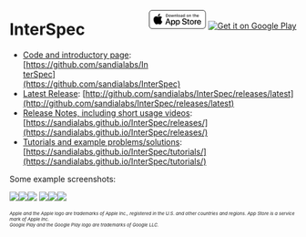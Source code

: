 # InterSpec

 <div style="position: relative; top: -5em; float: right"><a href='https://apps.apple.com/us/app/interspec-radiation-analysis/id1447080767'><img alt='Get it on the Apple App Store' src='releases/assets/apple-badge.svg' width="100"/></a>  <a href='https://play.google.com/store/apps/details?id=gov.sandia.interspec&hl=en_US&pcampaignid=MKT-Other-global-all-co-prtnr-py-PartBadge-Mar2515-1'><img alt='Get it on Google Play' src='https://play.google.com/intl/en_us/badges/images/generic/en_badge_web_generic.png' width="100"/></a></div>

- [Code and introductory page](https://github.com/sandialabs/InterSpec): [https://github.com/sandialabs/InterSpec](https://github.com/sandialabs/InterSpec)
- [Latest Release](http://github.com/sandialabs/InterSpec/releases/latest): [http://github.com/sandialabs/InterSpec/releases/latest](http://github.com/sandialabs/InterSpec/releases/latest)
- [Release Notes, including short usage videos](https://sandialabs.github.io/InterSpec/releases/): [https://sandialabs.github.io/InterSpec/releases/](https://sandialabs.github.io/InterSpec/releases/)
- [Tutorials and example problems/solutions](https://sandialabs.github.io/InterSpec/tutorials/): [https://sandialabs.github.io/InterSpec/tutorials/](https://sandialabs.github.io/InterSpec/tutorials/)


Some example screenshots:

<a href='imgs/overview_W187.png'><img src="imgs/overview_W187.png" width="33%"></a><a href='imgs/nuc_decay_chart_example.png'><img src="imgs/nuc_decay_chart_example.png" width="33%"></a><a href='imgs/ho166m_eu152_ex.png'><img src="imgs/ho166m_eu152_ex.png" width="33%"></a>
<a href='imgs/th232_activity_fit.png'><img src="imgs/th232_activity_fit.png" width="33%"></a><a href='imgs/nuc_decay_chain_example.png'><img src="imgs/nuc_decay_chain_example.png" width="33%"></a><a href='imgs/nuclide_id_help.png'><img src="imgs/nuclide_id_help.png" width="33%"></a>

<!--- ![Dose calculation example](imgs/dose_calculator.png?raw=true "Dose calculator") -->



<div style="font-size:8px; font-style: italic;">Apple and the Apple logo are trademarks of Apple Inc., registered in the U.S. and other countries and regions. App Store is a service mark of Apple Inc.</div>
<div style="font-size:8px; font-style: italic;">Google Play and the Google Play logo are trademarks of Google LLC.</div>
